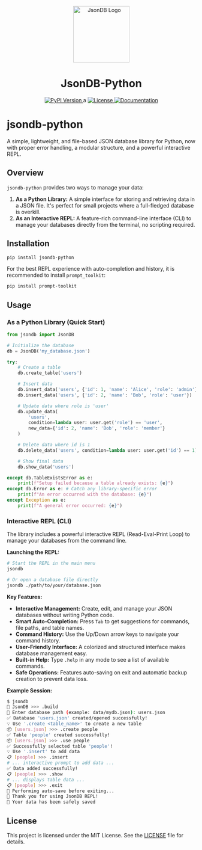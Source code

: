 <p align="center">
  <a href="https://pypi.org/project/jsondb-python">
    <img src="https://github.com/Elang-elang/JsonDB/blob/main/icons/icon1.png?raw=true" alt="JsonDB Logo" width="150">
  </a>
</p>

<h1 align="center">JsonDB-Python</h1>

<p align="center">
  <a href="https://pypi.org/project/jsondb-python">
    <img src="https://img.shields.io/pypi/v/jsondb-python.svg?label=PyPI" alt="PyPI Version">
  </a>
a
  <a href="https://github.com/Elang-elang/JsonDB-Python/blob/main/LICENSE">
    <img src="https://img.shields.io/badge/License-MIT-purple.svg" alt="License">
  </a>
  <a href="https://jsondb-docs.netlify.app">
    <img src="https://img.shields.io/badge/Documentation-passing-brightgreen" alt="Documentation">
  </a>
</p>

# jsondb-python

A simple, lightweight, and file-based JSON database library for Python, now with proper error handling, a modular structure, and a powerful interactive REPL.

## Overview

`jsondb-python` provides two ways to manage your data:

1.  **As a Python Library:** A simple interface for storing and retrieving data in a JSON file. It's perfect for small projects where a full-fledged database is overkill.
2.  **As an Interactive REPL:** A feature-rich command-line interface (CLI) to manage your databases directly from the terminal, no scripting required.

## Installation

```bash
pip install jsondb-python
```
For the best REPL experience with auto-completion and history, it is recommended to install `prompt_toolkit`:
```bash
pip install prompt-toolkit
```

## Usage

### As a Python Library (Quick Start)

```python
from jsondb import JsonDB

# Initialize the database
db = JsonDB('my_database.json')

try:
    # Create a table
    db.create_table('users')

    # Insert data
    db.insert_data('users', {'id': 1, 'name': 'Alice', 'role': 'admin'})
    db.insert_data('users', {'id': 2, 'name': 'Bob', 'role': 'user'})

    # Update data where role is 'user'
    db.update_data(
        'users',
        condition=lambda user: user.get('role') == 'user',
        new_data={'id': 2, 'name': 'Bob', 'role': 'member'}
    )

    # Delete data where id is 1
    db.delete_data('users', condition=lambda user: user.get('id') == 1)

    # Show final data
    db.show_data('users')

except db.TableExistsError as e:
    print(f"Setup failed because a table already exists: {e}")
except db.Error as e: # Catch any library-specific error
    print(f"An error occurred with the database: {e}")
except Exception as e:
    print(f"A general error occurred: {e}")

```

### Interactive REPL (CLI)

The library includes a powerful interactive REPL (Read-Eval-Print Loop) to manage your databases from the command line.

**Launching the REPL:**

```bash
# Start the REPL in the main menu
jsondb

# Or open a database file directly
jsondb ./path/to/your/database.json
```

**Key Features:**

*   **Interactive Management:** Create, edit, and manage your JSON databases without writing Python code.
*   **Smart Auto-Completion:** Press `Tab` to get suggestions for commands, file paths, and table names.
*   **Command History:** Use the Up/Down arrow keys to navigate your command history.
*   **User-Friendly Interface:** A colorized and structured interface makes database management easy.
*   **Built-in Help:** Type `.help` in any mode to see a list of available commands.
*   **Safe Operations:** Features auto-saving on exit and automatic backup creation to prevent data loss.

**Example Session:**

```bash
$ jsondb
🌟 JsonDB >>> .build
📁 Enter database path (example: data/mydb.json): users.json
✅ Database 'users.json' created/opened successfully!
💡 Use '.create <table_name>' to create a new table
📦 [users.json] >>> .create people
✅ Table 'people' created successfully!
📦 [users.json] >>> .use people
✅ Successfully selected table 'people'!
💡 Use '.insert' to add data
📋 [people] >>> .insert
# ... interactive prompt to add data ...
✅ Data added successfully!
📋 [people] >>> .show
# ... displays table data ...
📋 [people] >>> .exit
💾 Performing auto-save before exiting...
👋 Thank you for using JsonDB REPL!
💾 Your data has been safely saved
```

## License

This project is licensed under the MIT License. See the [LICENSE](LICENSE) file for details.
